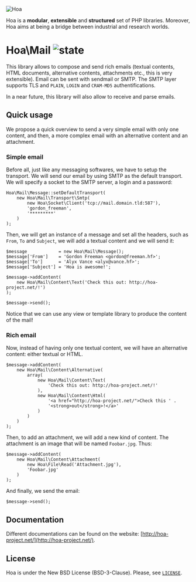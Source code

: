 ![Hoa](http://static.hoa-project.net/Image/Hoa_small.png)

Hoa is a **modular**, **extensible** and **structured** set of PHP libraries.
Moreover, Hoa aims at being a bridge between industrial and research worlds.

# Hoa\Mail ![state](http://central.hoa-project.net/State/Mail)

This library allows to compose and send rich emails (textual contents, HTML
documents, alternative contents, attachments etc., this is very extensible).
Email can be sent with sendmail or SMTP. The SMTP layer supports TLS and
`PLAIN`, `LOGIN` and `CRAM-MD5` authentifications.

In a near future, this library will also allow to receive and parse emails.

## Quick usage

We propose a quick overview to send a very simple email with only one content,
and then, a more complex email with an alternative content and an attachment.

### Simple email

Before all, just like any messaging softwares, we have to setup the transport.
We will send our email by using SMTP as the default transport. We will specify a
socket to the SMTP server, a login and a password:

    Hoa\Mail\Message::setDefaultTransport(
        new Hoa\Mail\Transport\Smtp(
            new Hoa\Socket\Client('tcp://mail.domain.tld:587'),
            'gordon_freeman',
            '*********'
        )
    );

Then, we will get an instance of a message and set all the headers, such as
`From`, `To` and `Subject`, we will add a textual content and we will send it:

    $message            = new Hoa\Mail\Message();
    $message['From']    = 'Gordon Freeman <gordon@freeman.hf>';
    $message['To']      = 'Alyx Vance <alyx@vance.hf>';
    $message['Subject'] = 'Hoa is awesome!';

    $message->addContent(
        new Hoa\Mail\Content\Text('Check this out: http://hoa-project.net/!')
    );

    $message->send();

Notice that we can use any view or template library to produce the content of
the mail!

### Rich email

Now, instead of having only one textual content, we will have an alternative
content: either textual or HTML.

    $message->addContent(
        new Hoa\Mail\Content\Alternative(
            array(
                new Hoa\Mail\Content\Text(
                    'Check this out: http://hoa-project.net/!'
                ),
                new Hoa\Mail\Content\Html(
                    '<a href="http://hoa-project.net/">Check this ' .
                    '<strong>out</strong>!</a>'
                )
            )
        )
    );

Then, to add an attachment, we will add a new kind of content. The attachment is
an image that will be named `Foobar.jpg`. Thus:

    $message->addContent(
        new Hoa\Mail\Content\Attachment(
            new Hoa\File\Read('Attachment.jpg'),
            'Foobar.jpg'
        )
    );

And finally, we send the email:

    $message->send();

## Documentation

Different documentations can be found on the website:
[http://hoa-project.net/](http://hoa-project.net/).

## License

Hoa is under the New BSD License (BSD-3-Clause). Please, see
[`LICENSE`](http://hoa-project.net/LICENSE).
